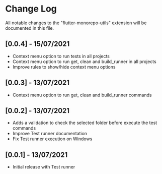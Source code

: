 # Change Log

All notable changes to the "flutter-monorepo-utils" extension will be documented in this file.

## [0.0.4] - 15/07/2021

- Context menu option to run tests in all projects
- Context menu option to run get, clean and build_runner in all projects
- Improve rules to show/hide context menu options

## [0.0.3] - 13/07/2021

- Context menu option to run get, clean and build_runner commands

## [0.0.2] - 13/07/2021

- Adds a validation to check the selected folder before execute the test commands
- Improve Test runner documentation
- Fix Test runner execution on Windows

## [0.0.1] - 13/07/2021

- Initial release with Test runner